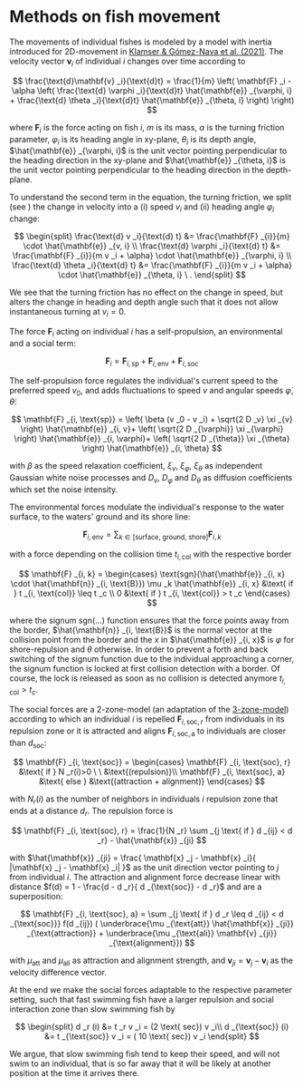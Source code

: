 # Methods on fish movement

The movements of individual fishes is modeled by a model with inertia introduced for 2D-movement in [Klamser & Gómez-Nava et al. (2021)](https://doi.org/10.3389/fphy.2021.715996). The velocity vector $\mathbf{v} _i$ of individual $i$ changes over time according to

$$
\frac{\text{d}\mathbf{v} _i}{\text{d}t} =  \frac{1}{m}
\left( \mathbf{F} _i - \alpha
    \left(
        \frac{\text{d} \varphi _i}{\text{d}t} \hat{\mathbf{e}} _{\varphi, i} +
        \frac{\text{d} \theta _i}{\text{d}t} \hat{\mathbf{e}} _{\theta, i}
    \right)
\right)
$$

where $\mathbf{F} _i$ is the force acting on fish $i$, $m$ is its mass, $\alpha$ is the turning friction parameter, $\varphi _i$ is its heading angle in xy-plane, $\theta _i$ is its depth angle,
$\hat{\mathbf{e}} _{\varphi, i}$ is the unit vector pointing perpendicular to the heading direction in the xy-plane and 
$\hat{\mathbf{e}} _{\theta, i}$ is the unit vector pointing perpendicular to the heading direction in the depth-plane.

To understand the second term in the equation, the turning friction, we split (see ) the change in velocity into a (i) speed $v _i$ and (ii) heading angle $\varphi _i$ change:

$$
\begin{split}
\frac{\text{d} v _i}{\text{d} t} &=  \frac{\mathbf{F} _{i}}{m}  \cdot \hat{\mathbf{e}} _{v, i} \\
\frac{\text{d} \varphi _i}{\text{d} t} &= \frac{\mathbf{F} _{i}}{m v _i + \alpha} \cdot \hat{\mathbf{e}} _{\varphi, i} \\
\frac{\text{d} \theta _i}{\text{d} t} &= \frac{\mathbf{F} _{i}}{m v _i + \alpha} \cdot \hat{\mathbf{e}} _{\theta, i} \ .
\end{split}
$$

We see that the turning friction has no effect on the change in speed, but alters the change in heading and depth angle such that it does not allow instantaneous turning at $v_i=0$.

The force $\mathbf{F} _i$ acting on individual $i$ has a self-propulsion, an environmental and a social term:

$$
\mathbf{F} _i =
      \mathbf{F} _{i,\text{sp}}
    + \mathbf{F} _{i, \text{env}}
    + \mathbf{F} _{i, \text{soc}}
$$

The self-propulsion force regulates the individual's current speed to the preferred speed $v _0$, and adds fluctuations to speed $v$ and angular speeds $\dot{\varphi}$, $\dot{\theta}$:

$$
\mathbf{F} _{i, \text{sp}} = 
\left(
    \beta (v _0 - v _i) + \sqrt{2 D _v} \xi _{v}
\right) \hat{\mathbf{e}} _{i, v}+ 
\left(
    \sqrt{2 D _{\varphi}} \xi _{\varphi} 
\right) \hat{\mathbf{e}} _{i, \varphi}+ 
\left(
    \sqrt{2 D _{\theta}} \xi _{\theta} 
\right) \hat{\mathbf{e}} _{i, \theta}
$$

with $\beta$ as the speed relaxation coefficient, $\xi _v$, $\xi _{\varphi}$, $\xi _{\theta}$ as independent Gaussian white noise processes and $D _v$, $D _{\varphi}$ and $D _{\theta}$ as diffusion coefficients which set the noise intensity.

The environmental forces modulate the individual's response to the water surface, to the waters' ground and its shore line: 

$$
\mathbf{F} _{i, \text{env}} = \sum _{k \in [\text{surface, ground, shore}]} \mathbf{F} _{i, k} 
$$

with a force depending on the collision time $t _{i, \text{col}}$ with the respective border

$$
\mathbf{F} _{i, k} =
    \begin{cases}
        \text{sgn}(\hat{\mathbf{e}} _{i, x} \cdot \hat{\mathbf{n}} _{i, \text{B}}) \mu _k \hat{\mathbf{e}} _{i, x} &\text{ if } t _{i, \text{col}} \leq t _c \\
        0 &\text{ if } t _{i, \text{col}} > t _c
    \end{cases}
$$

where the signum $\text{sgn}(\dots)$ function ensures that the force points away from the border, $\hat{\mathbf{n}} _{i, \text{B}}$ is the normal vector at the
collision point from the border and the $x$ in $\hat{\mathbf{e}} _{i, x}$ is $\varphi$ for shore-repulsion and $\theta$ otherwise.
In order to prevent a forth and back switching of the signum function due to the individual approaching a corner, the signum function is locked at first collision detection with a border.
Of course, the lock is released as soon as no collision is detected anymore $t _{i, \text{col}} > t _c$.


The social forces are a 2-zone-model (an adaptation of the [3-zone-model](https://www.sciencedirect.com/science/article/pii/S0022519302930651)) according to which an
individual $i$ is repelled $\mathbf{F} _{i, \text{soc}, r}$ from individuals in its repulsion zone
or it is attracted and aligns $\mathbf{F} _{i, \text{soc}, \text{a}}$  to individuals are closer than $d _{\text{soc}}$:

$$
\mathbf{F} _{i, \text{soc}} =
\begin{cases}
    \mathbf{F} _{i, \text{soc}, r}  &\text{ if } N _r(i)>0 \ \  &\text{(repulsion)}\\
    \mathbf{F} _{i, \text{soc}, a}  &\text{ else }              &\text{(attraction + alignment)}
\end{cases}
$$

with $N _r (i)$ as the number of neighbors in individuals $i$ repulsion zone that ends at a distance $d_r$.
The repulsion force is

$$
\mathbf{F} _{i, \text{soc}, r} 
= \frac{1}{N _r} \sum _{j \text{ if } d _{ij} < d _r} - \hat{\mathbf{x}} _{ji}
$$

with $\hat{\mathbf{x}} _{ji} = \frac{ \mathbf{x} _j -  \mathbf{x} _i}{ |\mathbf{x} _j -  \mathbf{x} _i| }$ as the unit direction vector pointing to $j$ from individual $i$.
The attraction and alignment force decrease linear with distance $f(d) = 1 - \frac{d - d _r}{ d _{\text{soc}} - d _r}$ and are a superposition:

$$
\mathbf{F} _{i, \text{soc}, a} 
= \sum _{j \text{ if } d _r \leq d _{ij} < d _{\text{soc}}} f(d _{ij}) 
    ( \underbrace{\mu _{\text{att}} \hat{\mathbf{x}} _{ji}} _{\text{attraction}} +
      \underbrace{\mu _{\text{ali}} \mathbf{v} _{ji}} _{\text{alignment}})
$$

with $\mu _{\text{att}}$ and $\mu _{\text{ali}}$ as attraction and alignment strength,
and $\mathbf{v} _{ji} = \mathbf{v} _j - \mathbf{v} _i$ as the velocity difference vector.

At the end we make the social forces adaptable to the respective parameter setting, such that fast swimming fish have a larger repulsion and social interaction zone than slow swimming fish by

$$
\begin{split}
    d _r (i) &= t _r v _i  = (2 \text{ sec}) v _i\\
    d _{\text{soc}} (i) &= t _{\text{soc}} v _i = ( 10 \text{ sec}) v _i
\end{split}
$$

We argue, that slow swimming fish tend to keep their speed, and will not swim to an individual, that is so far away that it will be likely at another position at the time it arrives there.